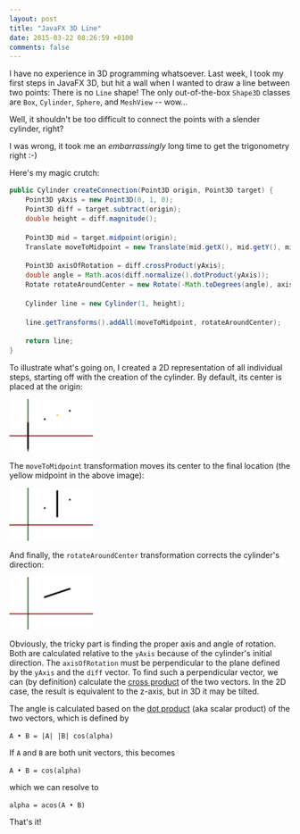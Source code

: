 ```yaml
---
layout: post
title: "JavaFX 3D Line"
date: 2015-03-22 08:26:59 +0100
comments: false
---
```

I have no experience in 3D programming whatsoever. Last week, I took my first steps in JavaFX 3D, but hit a wall
when I wanted to draw a line between two points: There is no `Line` shape! The only out-of-the-box `Shape3D` classes
are `Box`, `Cylinder`, `Sphere`, and `MeshView` -- wow...

Well, it shouldn't be too difficult to connect the points with a slender cylinder, right?

I was wrong, it took me an *embarrassingly* long time to get the trigonometry right :-)

Here's my magic crutch:

``` java
public Cylinder createConnection(Point3D origin, Point3D target) {
    Point3D yAxis = new Point3D(0, 1, 0);
    Point3D diff = target.subtract(origin);
    double height = diff.magnitude();

    Point3D mid = target.midpoint(origin);
    Translate moveToMidpoint = new Translate(mid.getX(), mid.getY(), mid.getZ());

    Point3D axisOfRotation = diff.crossProduct(yAxis);
    double angle = Math.acos(diff.normalize().dotProduct(yAxis));
    Rotate rotateAroundCenter = new Rotate(-Math.toDegrees(angle), axisOfRotation);

    Cylinder line = new Cylinder(1, height);

    line.getTransforms().addAll(moveToMidpoint, rotateAroundCenter);

    return line;
}
```

To illustrate what's going on, I created a 2D representation of all individual steps, starting off with the creation
of the cylinder. By default, its center is placed at the origin:

<img src='/images/cylinder-1.png' width='150px' />

The `moveToMidpoint` transformation moves its center to the final location (the yellow midpoint in the above image):

<img src=/images/cylinder-2.png width='150px' />

And finally, the `rotateAroundCenter` transformation corrects the cylinder's direction:

<img src=/images/cylinder-3.png width='150px' />

Obviously, the tricky part is finding the proper axis and angle of rotation. Both are calculated relative
to the `yAxis` because of the cylinder's initial direction. The `axisOfRotation` must be perpendicular to the plane
defined by the `yAxis` and the `diff` vector. To find such a perpendicular vector, we can (by definition) calculate the
[cross product](http://en.wikipedia.org/wiki/Cross_product) of the two vectors. In the 2D case, the result is
equivalent to the z-axis, but in 3D it may be tilted.

The angle is calculated based on the [dot product](http://en.wikipedia.org/wiki/Dot_product) (aka scalar product) of
the two vectors, which is defined by

`A • B = |A| |B| cos(alpha)`

If `A` and `B` are both unit vectors, this becomes

`A • B = cos(alpha)`

which we can resolve to

`alpha = acos(A • B)`

That's it!

